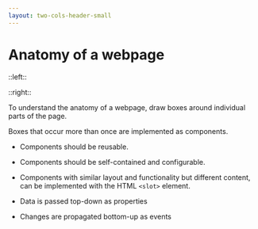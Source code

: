 ```yaml
---
layout: two-cols-header-small
---
```


# Anatomy of a webpage

::left::

<LightOrDark>
  <template #light>
    <img src="/public/web-light.webp" />
  </template>
  <template #dark>
    <img src="/public/web-dark.webp" />
  </template>
</LightOrDark>

::right::

To understand the anatomy of a webpage, draw boxes around individual parts of the page.

Boxes that occur more than once are implemented as <span class="text-emerald-600 dark:text-emerald-300">components</span>.

- Components should be <span class="text-emerald-600 dark:text-emerald-300">reusable</span>.

- Components should be <span class="text-emerald-600 dark:text-emerald-300">self-contained</span>
and <span class="text-emerald-600 dark:text-emerald-300">configurable</span>.

- Components with similar <span class="text-emerald-600 dark:text-emerald-300">layout</span> and <span class="text-emerald-600 dark:text-emerald-300">functionality</span> but different <span class="text-emerald-600 dark:text-emerald-300">content</span>, can be implemented with the HTML `<slot>` element.

- <span class="text-emerald-600 dark:text-emerald-300">Data</span> is passed <span class="text-emerald-600 dark:text-emerald-300">top-down</span> as <span class="text-emerald-600 dark:text-emerald-300">properties</span>
- <span class="text-emerald-600 dark:text-emerald-300">Changes</span> are propagated <span class="text-emerald-600 dark:text-emerald-300">bottom-up</span> as <span class="text-emerald-600 dark:text-emerald-300">events</span>

